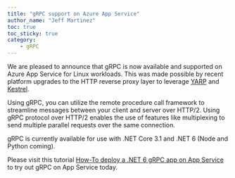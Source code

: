 ```yaml
---
title: "gRPC support on Azure App Service"
author_name: "Jeff Martinez"
toc: true
toc_sticky: true
category:
    - gRPC
---
```


We are pleased to announce that gRPC is now available and supported on Azure App Service for Linux workloads.  This was made possible by recent platform upgrades to the HTTP reverse proxy layer to leverage [YARP](https://microsoft.github.io/reverse-proxy/articles/grpc.html) and [Kestrel](https://docs.microsoft.com/aspnet/core/fundamentals/servers/kestrel?view=aspnetcore-6.0).  

Using gRPC, you can utilize the remote procedure call framework to streamline messages between your client and server over HTTP/2. Using gRPC protocol over HTTP/2 enables the use of features like multiplexing to send multiple parallel requests over the same connection.

gRPC is currently available for use with .NET Core 3.1 and .NET 6 (Node and Python coming).   

Please visit this tutorial [How-To deploy a .NET 6 gRPC app on App Service](https://github.com/Azure/app-service-linux-docs/blob/master/HowTo/gRPC/use_gRPC_with_dotnet.md) to try out gRPC on App Service today.